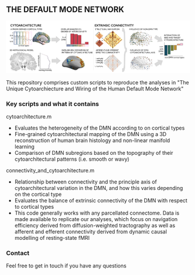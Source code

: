 THE DEFAULT MODE NETWORK
----------------------------------------------

![Alt text](figures/figure_methods_overview.png?raw=true "Title")


This repository comprises custom scripts to reproduce the analyses in "The Unique Cytoarchiecture and Wiring of the Human Default Mode Network"


### Key scripts and what it contains
cytoarchitecture.m
- Evaluates the heterogeneity of the DMN according to on cortical types
- Fine-grained cytoarchitectural mapping of the DMN using a 3D reconstruction of human brain histology and non-linear manifold learning
- Comparison of DMN subregions based on the topography of their cytoarchitectural patterns (i.e. smooth or wavy)

connectivity_and_cytoarchitecture.m
- Relationship between connectivity and the principle axis of cytoarchitectural variation in the DMN, and how this varies depending on the cortical type
- Evaluates the balance of extrinsic connectivity of the DMN with respect to cortical types
- This code generally works with any parcellated connectome. Data is made available to replicate our analyses, which focus on navigation efficiency derived from diffusion-weighted tractography as well as afferent and efferent connectivity derived from dynamic causal modelling of resting-state fMRI

 
### Contact
Feel free to get in touch if you have any questions